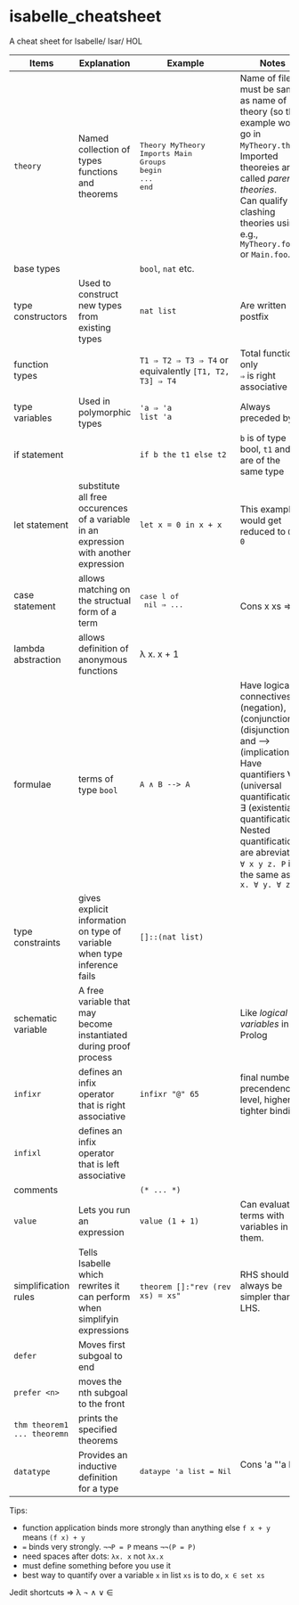 # isabelle_cheatsheet
A cheat sheet for Isabelle/ Isar/ HOL

| Items | Explanation | Example | Notes |
|---|---|---|---|
|`theory`|Named collection of types functions and theorems| <pre>Theory MyTheory<br>Imports Main Groups<br>begin<br>...<br>end</pre>|Name of file must be same as name of theory (so this example would go in `MyTheory.thy`.<br>Imported theoreies are called _parent theories_.<br>Can qualify clashing theories using, e.g., `MyTheory.foo` or `Main.foo`.|
| base types | | `bool`, `nat` etc. | |
| type constructors | Used to construct new types from existing types | `nat list` | Are written postfix |
| function types | | `T1 ⇒ T2 ⇒ T3 ⇒ T4` or equivalently `[T1, T2, T3] ⇒ T4` |Total functions only<br>`⇒` is right associative|
| type variables | Used in polymorphic types | `'a ⇒ 'a`<br>`list 'a`| Always preceded by `'` |
| if statement | | `if b the t1 else t2`| `b` is of type bool, `t1` and `t2` are of the same type | Need to be enclosed in parentheses |
| let statement | substitute all free occurences of a variable in an expression with another expression | `let x = 0 in x + x` | This example would get reduced to `0 + 0` |
| case statement | allows matching on the structual form of a term  | <pre>case l of<br> nil ⇒ ...|<br> Cons x xs ⇒ ...</pre> | Complex case patterns tend to yield complex proofs<br>Need to be enclosed in parentheses |
| lambda abstraction | allows definition of anonymous functions | λ x. x + 1 | |
| formulae | terms of type `bool` | `A ∧ B --> A ` | Have logical connectives ¬ (negation), ∧ (conjunction),∨ (disjunction), and --> (implication). <br> Have quantifiers ∀ (universal quantification) ∃ (existential quantification). Nested quantifications are abreviated: `∀ x y z. P` is the same as `∀ x. ∀ y. ∀ z. P`|
| type constraints | gives explicit information on type of variable when type inference fails | `[]::(nat list)` | |
| schematic variable | A free variable that may become instantiated during proof process | | Like _logical variables_ in Prolog |
| `infixr` | defines an infix operator that is right associative | `infixr "@" 65` | final number is precendence level, higher is tighter binding |
| `infixl` | defines an infix operator that is left associative | | |
| comments | | `(* ... *)` | |
| `value` | Lets you run an expression | `value (1 + 1)` | Can evaluate terms with variables in them. |
| simplification rules | Tells Isabelle which rewrites it can perform when simplifyin expressions | `theorem []:"rev (rev xs) = xs"`| RHS should always be simpler than LHS.|
| `defer` | Moves first subgoal to end | | |
| `prefer <n>` | moves the nth subgoal to the front | | |
| `thm theorem1 ... theoremn` | prints the specified theorems | | |
| `datatype` | Provides an inductive definition for a type | <pre>dataype 'a list = Nil<br>| Cons 'a "'a list"<pre> | |

Tips:
- function application binds more strongly than anything else `f x + y` means `(f x) + y`
- `=` binds very strongly. `¬¬P = P` means `¬¬(P = P)`
- need spaces after dots: `λx. x` not `λx.x`
- must define something before you use it
- best way to quantify over a variable `x` in list `xs` is to do, `x ∈ set xs`

Jedit shortcuts
⇒ 
λ
¬
∧
∨
∈
